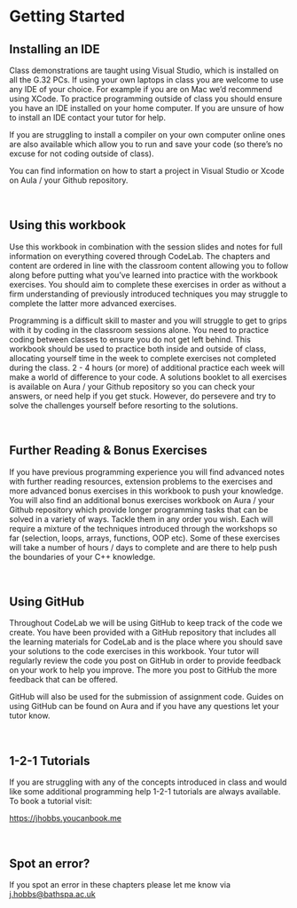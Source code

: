 # Getting Started

## Installing an IDE

Class demonstrations are taught using Visual Studio, which is installed on all the G.32 PCs. If using your own laptops in class you are welcome to use any IDE of your choice. For example if you are on Mac we’d recommend using XCode. To practice programming outside of class you should ensure you have an IDE installed on your home computer. If you are unsure of how to install an IDE contact your tutor for help.

If you are struggling to install a compiler on your own computer online ones are also available which allow you to run and save your code (so there’s no excuse for not coding outside of class).

You can find information on how to start a project in Visual Studio or Xcode on Aula / your Github repository.

&nbsp;
&nbsp;

## Using this workbook

Use this workbook in combination with the session slides and notes for full information on everything covered through CodeLab. The chapters and content are ordered in line with the classroom content allowing you to follow along before putting what you’ve learned into practice with the workbook exercises. You should aim to complete these exercises in order as without a firm understanding of previously introduced techniques you may struggle to complete the latter more advanced exercises.

Programming is a difficult skill to master and you will struggle to get to grips with it by coding in the classroom sessions alone. You need to practice coding between classes to ensure you do not get left behind. This workbook should be used to practice both inside and outside of class, allocating yourself time in the week to complete exercises not completed during the class. 2 - 4 hours (or more) of additional practice each week will make a world of difference to your code. A solutions booklet to all exercises is available on Aura / your Github repository so you can check your answers, or need help if you get stuck. However, do persevere and try to solve the challenges yourself before resorting to the solutions.

&nbsp;
&nbsp;

## Further Reading & Bonus Exercises

If you have previous programming experience you will find advanced notes with further reading resources, extension problems to the exercises and more advanced bonus exercises in this workbook to push your knowledge. You will also find an additional bonus exercises workbook on Aura / your Github repository which provide longer programming tasks that can be solved in a variety of ways. Tackle them in any order you wish. Each will require a mixture of the techniques introduced through the workshops so far (selection, loops, arrays, functions, OOP etc). Some of these exercises will take a number of hours / days to complete and are there to help push the boundaries of your C++ knowledge.

&nbsp;
&nbsp;

## Using GitHub

Throughout CodeLab we will be using GitHub to keep track of the code we create. You have been provided with a GitHub repository that includes all the learning materials for CodeLab and is the place where you should save your solutions to the code exercises in this workbook. Your tutor will regularly review the code you post on GitHub in order to provide feedback on your work to help you improve. The more you post to GitHub the more feedback that can be offered.

GitHub will also be used for the submission of assignment code. Guides on using GitHub can be found on Aura and if you have any questions let your tutor know.

&nbsp;
&nbsp;

## 1-2-1 Tutorials

If you are struggling with any of the concepts introduced in class and would like some additional programming help 1-2-1 tutorials are always available. To book a tutorial visit:

https://jhobbs.youcanbook.me

&nbsp;
&nbsp;

## Spot an error?

If you spot an error in these chapters please let me know via j.hobbs@bathspa.ac.uk
